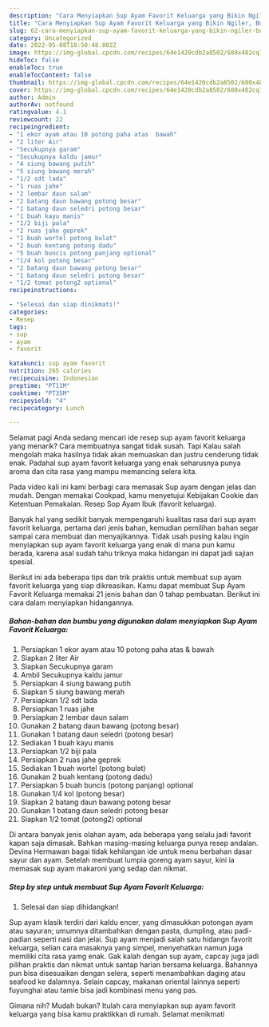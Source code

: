```yaml
---
description: "Cara Menyiapkan Sup Ayam Favorit Keluarga yang Bikin Ngiler, Buat Buka Puasa}"
title: "Cara Menyiapkan Sup Ayam Favorit Keluarga yang Bikin Ngiler, Buat Buka Puasa}"
slug: 62-cara-menyiapkan-sup-ayam-favorit-keluarga-yang-bikin-ngiler-buat-buka-puasa
category: Uncategorized
date: 2022-05-08T18:50:48.802Z
image: https://img-global.cpcdn.com/recipes/64e1420cdb2a8502/680x482cq70/sup-ayam-favorit-keluarga-foto-resep-utama.jpg
hideToc: false
enableToc: true
enableTocContent: false
thumbnail: https://img-global.cpcdn.com/recipes/64e1420cdb2a8502/680x482cq70/sup-ayam-favorit-keluarga-foto-resep-utama.jpg
cover: https://img-global.cpcdn.com/recipes/64e1420cdb2a8502/680x482cq70/sup-ayam-favorit-keluarga-foto-resep-utama.jpg
author: Admin
authorAv: notfound
ratingvalue: 4.1
reviewcount: 22
recipeingredient:
- "1 ekor ayam atau 10 potong paha atas  bawah"
- "2 liter Air"
- "Secukupnya garam"
- "Secukupnya kaldu jamur"
- "4 siung bawang putih"
- "5 siung bawang merah"
- "1/2 sdt lada"
- "1 ruas jahe"
- "2 lembar daun salam"
- "2 batang daun bawang potong besar"
- "1 batang daun seledri potong besar"
- "1 buah kayu manis"
- "1/2 biji pala"
- "2 ruas jahe geprek"
- "1 buah wortel potong bulat"
- "2 buah kentang potong dadu"
- "5 buah buncis potong panjang optional"
- "1/4 kol potong besar"
- "2 batang daun bawang potong besar"
- "1 batang daun seledri potong besar"
- "1/2 tomat potong2 optional"
recipeinstructions:

- "Selesai dan siap dinikmati!"
categories:
- Resep
tags:
- sup
- ayam
- favorit

katakunci: sup ayam favorit 
nutrition: 265 calories
recipecuisine: Indonesian
preptime: "PT11M"
cooktime: "PT35M"
recipeyield: "4"
recipecategory: Lunch

---
```



Selamat pagi Anda sedang mencari ide resep sup ayam favorit keluarga yang menarik? Cara membuatnya sangat tidak susah. Tapi Kalau salah mengolah maka hasilnya tidak akan memuaskan dan justru cenderung tidak enak. Padahal sup ayam favorit keluarga yang enak seharusnya punya aroma dan cita rasa yang mampu memancing selera kita.


Pada video kali ini kami berbagi cara memasak Sup ayam dengan jelas dan mudah. Dengan memakai Cookpad, kamu menyetujui Kebijakan Cookie dan Ketentuan Pemakaian. Resep Sop Ayam Ibuk (favorit keluarga).

Banyak hal yang sedikit banyak mempengaruhi kualitas rasa dari sup ayam favorit keluarga, pertama dari jenis bahan, kemudian pemilihan bahan segar sampai cara membuat dan menyajikannya. Tidak usah pusing kalau ingin menyiapkan sup ayam favorit keluarga yang enak di mana pun kamu berada, karena asal sudah tahu triknya maka hidangan ini dapat jadi sajian spesial.


Berikut ini ada beberapa tips dan trik praktis untuk membuat sup ayam favorit keluarga yang siap dikreasikan. Kamu dapat membuat Sup Ayam Favorit Keluarga memakai 21 jenis bahan dan 0 tahap pembuatan. Berikut ini cara dalam menyiapkan hidangannya.

<!--inarticleads1-->

##### Bahan-bahan dan bumbu yang digunakan dalam menyiapkan Sup Ayam Favorit Keluarga:

1. Persiapkan 1 ekor ayam atau 10 potong paha atas &amp; bawah
1. Siapkan 2 liter Air
1. Siapkan Secukupnya garam
1. Ambil Secukupnya kaldu jamur
1. Persiapkan 4 siung bawang putih
1. Siapkan 5 siung bawang merah
1. Persiapkan 1/2 sdt lada
1. Persiapkan 1 ruas jahe
1. Persiapkan 2 lembar daun salam
1. Gunakan 2 batang daun bawang (potong besar)
1. Gunakan 1 batang daun seledri (potong besar)
1. Sediakan 1 buah kayu manis
1. Persiapkan 1/2 biji pala
1. Persiapkan 2 ruas jahe geprek
1. Sediakan 1 buah wortel (potong bulat)
1. Gunakan 2 buah kentang (potong dadu)
1. Persiapkan 5 buah buncis (potong panjang) optional
1. Gunakan 1/4 kol (potong besar)
1. Siapkan 2 batang daun bawang potong besar
1. Gunakan 1 batang daun seledri potong besar
1. Siapkan 1/2 tomat (potong2) optional


Di antara banyak jenis olahan ayam, ada beberapa yang selalu jadi favorit kapan saja dimasak. Bahkan masing-masing keluarga punya resep andalan. Devina Hermawan bagai tidak kehilangan ide untuk menu berbahan dasar sayur dan ayam. Setelah membuat lumpia goreng ayam sayur, kini ia memasak sup ayam makaroni yang sedap dan nikmat. 

<!--inarticleads2-->

##### Step by step untuk membuat Sup Ayam Favorit Keluarga:


1. Selesai dan siap dihidangkan!

Sup ayam klasik terdiri dari kaldu encer, yang dimasukkan potongan ayam atau sayuran; umumnya ditambahkan dengan pasta, dumpling, atau padi-padian seperti nasi dan jelai. Sup ayam menjadi salah satu hidangn favorit keluarga, selian cara masaknya yang simpel, menyehatkan namun juga memiliki cita rasa yamg enak. Gak kalah dengan sup ayam, capcay juga jadi pilihan praktis dan nikmat untuk santap harian bersama keluarga. Bahannya pun bisa disesuaikan dengan selera, seperti menambahkan daging atau seafood ke dalamnya. Selain capcay, makanan oriental lainnya seperti fuyunghai atau tamie bisa jadi kombinasi menu yang pas. 

Gimana nih? Mudah bukan? Itulah cara menyiapkan sup ayam favorit keluarga yang bisa kamu praktikkan di rumah. Selamat menikmati
